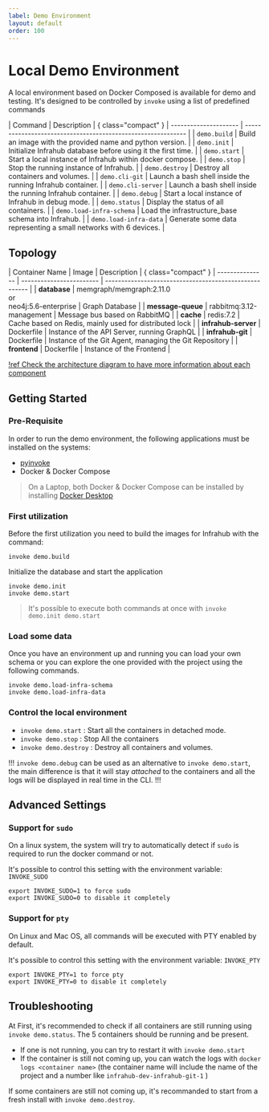 ```yaml
---
label: Demo Environment
layout: default
order: 100
---
```

# Local Demo Environment

A local environment based on Docker Composed is available for demo and testing.
It's designed to be controlled by `invoke` using a list of predefined commands

| Command               | Description                                                  | { class="compact" }
| --------------------- | ------------------------------------------------------------ |
| `demo.build`          | Build an image with the provided name and python version.    |
| `demo.init`           | Initialize Infrahub database before using it the first time. |
| `demo.start`          | Start a local instance of Infrahub within docker compose.    |
| `demo.stop`           | Stop the running instance of Infrahub.                       |
| `demo.destroy`        | Destroy all containers and volumes.                          |
| `demo.cli-git`        | Launch a bash shell inside the running Infrahub container.   |
| `demo.cli-server`     | Launch a bash shell inside the running Infrahub container.   |
| `demo.debug`          | Start a local instance of Infrahub in debug mode.            |
| `demo.status`         | Display the status of all containers.                        |
| `demo.load-infra-schema` | Load the infrastructure_base schema into Infrahub.   |
| `demo.load-infra-data` | Generate some data representing a small networks with 6 devices.   |

## Topology

| Container Name  | Image                    | Description                                            | { class="compact" }
| --------------- | ------------------------ | ------------------------------------------------------ |
| **database**        | memgraph/memgraph:2.11.0<br>or<br>neo4j:5.6-enterprise     | Graph Database   |
| **message-queue**   | rabbitmq:3.12-management | Message bus based on RabbitMQ                          |
| **cache**   | redis:7.2 | Cache based on Redis, mainly used for distributed lock                        |
| **infrahub-server** | Dockerfile               | Instance of the API Server, running GraphQL            |
| **infrahub-git**    | Dockerfile               | Instance of the Git Agent, managing the Git Repository |
| **frontend**        | Dockerfile               | Instance of the Frontend                               |

[!ref Check the architecture diagram to have more information about each component](./architecture.md)

## Getting Started

### Pre-Requisite

In order to run the demo environment, the following applications must be installed on the systems:
- [pyinvoke](https://www.pyinvoke.org/)
- Docker & Docker Compose

> On a Laptop, both Docker & Docker Compose can be installed by installing [Docker Desktop](https://www.docker.com/products/docker-desktop/)

### First utilization

Before the first utilization you need to build the images for Infrahub with the command:
```
invoke demo.build
```
Initialize the database and start the application
```
invoke demo.init
invoke demo.start
```

> It's possible to execute both commands at once with `invoke demo.init demo.start`

### Load some data

Once you have an environment up and running you can load your own schema or you can explore the one provided with the project using the following commands.
```
invoke demo.load-infra-schema
invoke demo.load-infra-data
```

### Control the local environment

- `invoke demo.start` : Start all the containers in detached mode.
- `invoke demo.stop` : Stop All the containers
- `invoke demo.destroy` : Destroy all containers and volumes.


!!!
`invoke demo.debug` can be used as an alternative to `invoke demo.start`, the main difference is that it will stay *attached* to the containers and all the logs will be displayed in real time in the CLI.
!!!

## Advanced Settings

### Support for `sudo`

On a linux system, the system will try to automatically detect if `sudo` is required to run the docker command or not.

It's possible to control this setting with the environment variable: `INVOKE_SUDO`

```
export INVOKE_SUDO=1 to force sudo
export INVOKE_SUDO=0 to disable it completely
```

### Support for `pty`

On Linux and Mac OS, all commands will be executed with PTY enabled by default.

It's possible to control this setting with the environment variable: `INVOKE_PTY`

```
export INVOKE_PTY=1 to force pty
export INVOKE_PTY=0 to disable it completely
```

## Troubleshooting

At First, it's recommended to check if all containers are still running using `invoke demo.status`. The 5 containers should be running and be present.
- If one is not running, you can try to restart it with `invoke demo.start`
- If the container is still not coming up, you can watch the logs with `docker logs <container name>` (the container name will include the name of the project and a number like `infrahub-dev-infrahub-git-1` )

If some containers are still not coming up, it's recommanded to start from a fresh install with `invoke demo.destroy`.